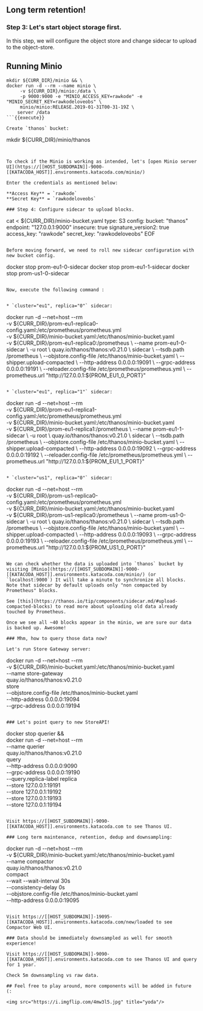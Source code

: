 ## Long term retention!

### Step 3: Let's start object storage first.

In this step, we will configure the object store and change sidecar to upload to the
object-store.

## Running Minio

```
mkdir ${CURR_DIR}/minio && \
docker run -d --rm --name minio \
     -v ${CURR_DIR}/minio:/data \
     -p 9000:9000 -e "MINIO_ACCESS_KEY=rawkode" -e "MINIO_SECRET_KEY=rawkodeloveobs" \
     minio/minio:RELEASE.2019-01-31T00-31-19Z \
    server /data
```{{execute}}

Create `thanos` bucket:

```
mkdir ${CURR_DIR}/minio/thanos
```{{execute}}


To check if the Minio is working as intended, let's [open Minio server UI](https://[[HOST_SUBDOMAIN]]-9000-[[KATACODA_HOST]].environments.katacoda.com/minio/)

Enter the credentials as mentioned below:

**Access Key** = `rawkode`
**Secret Key** = `rawkodeloveobs`

### Step 4: Configure sidecar to upload blocks.

```
cat <<EOF > ${CURR_DIR}/minio-bucket.yaml
type: S3
config:
  bucket: "thanos"
  endpoint: "127.0.0.1:9000"
  insecure: true
  signature_version2: true
  access_key: "rawkode"
  secret_key: "rawkodeloveobs"
EOF
```{{execute}}

Before moving forward, we need to roll new sidecar configuration with new bucket config.

```
docker stop prom-eu1-0-sidecar
docker stop prom-eu1-1-sidecar
docker stop prom-us1-0-sidecar
```{{execute}}

Now, execute the following command :


* `cluster="eu1", replica="0"` sidecar:

```
docker run -d --net=host --rm \
    -v ${CURR_DIR}/prom-eu1-replica0-config.yaml:/etc/prometheus/prometheus.yml \
    -v ${CURR_DIR}/minio-bucket.yaml:/etc/thanos/minio-bucket.yaml \
    -v ${CURR_DIR}/prom-eu1-replica0:/prometheus \
    --name prom-eu1-0-sidecar \
    -u root \
    quay.io/thanos/thanos:v0.21.0 \
    sidecar \
    --tsdb.path /prometheus \
    --objstore.config-file /etc/thanos/minio-bucket.yaml \
    --shipper.upload-compacted \
    --http-address 0.0.0.0:19091 \
    --grpc-address 0.0.0.0:19191 \
    --reloader.config-file /etc/prometheus/prometheus.yml \
    --prometheus.url "http://127.0.0.1:${PROM_EU1_0_PORT}"
```{{execute}}

* `cluster="eu1", replica="1"` sidecar:

```
docker run -d --net=host --rm \
    -v ${CURR_DIR}/prom-eu1-replica1-config.yaml:/etc/prometheus/prometheus.yml \
    -v ${CURR_DIR}/minio-bucket.yaml:/etc/thanos/minio-bucket.yaml \
    -v ${CURR_DIR}/prom-eu1-replica1:/prometheus \
    --name prom-eu1-1-sidecar \
    -u root \
    quay.io/thanos/thanos:v0.21.0 \
    sidecar \
    --tsdb.path /prometheus \
    --objstore.config-file /etc/thanos/minio-bucket.yaml \
    --shipper.upload-compacted \
    --http-address 0.0.0.0:19092 \
    --grpc-address 0.0.0.0:19192 \
    --reloader.config-file /etc/prometheus/prometheus.yml \
    --prometheus.url "http://127.0.0.1:${PROM_EU1_1_PORT}"
```{{execute}}

* `cluster="us1", replica="0"` sidecar:

```
docker run -d --net=host --rm \
    -v ${CURR_DIR}/prom-us1-replica0-config.yaml:/etc/prometheus/prometheus.yml \
    -v ${CURR_DIR}/minio-bucket.yaml:/etc/thanos/minio-bucket.yaml \
    -v ${CURR_DIR}/prom-us1-replica0:/prometheus \
    --name prom-us1-0-sidecar \
    -u root \
    quay.io/thanos/thanos:v0.21.0 \
    sidecar \
    --tsdb.path /prometheus \
    --objstore.config-file /etc/thanos/minio-bucket.yaml \
    --shipper.upload-compacted \
    --http-address 0.0.0.0:19093 \
    --grpc-address 0.0.0.0:19193 \
    --reloader.config-file /etc/prometheus/prometheus.yml \
    --prometheus.url "http://127.0.0.1:${PROM_US1_0_PORT}"
```{{execute}}

We can check whether the data is uploaded into `thanos` bucket by visiting [Minio](https://[[HOST_SUBDOMAIN]]-9000-[[KATACODA_HOST]].environments.katacoda.com/minio/) (or `localhost:9000`) It will take a minute to synchronize all blocks. Note that sidecar by default uploads only "non compacted by Prometheus" blocks.

See [this](https://thanos.io/tip/components/sidecar.md/#upload-compacted-blocks) to read more about uploading old data already touched by Prometheus.

Once we see all ~40 blocks appear in the minio, we are sure our data is backed up. Awesome!

### Mhm, how to query those data now?

Let's run Store Gateway server:

```
docker run -d --net=host --rm \
    -v ${CURR_DIR}/minio-bucket.yaml:/etc/thanos/minio-bucket.yaml \
    --name store-gateway \
    quay.io/thanos/thanos:v0.21.0 \
    store \
    --objstore.config-file /etc/thanos/minio-bucket.yaml \
    --http-address 0.0.0.0:19094 \
    --grpc-address 0.0.0.0:19194
```{{execute}}

### Let's point query to new StoreAPI!

```
docker stop querier && \
docker run -d --net=host --rm \
    --name querier \
    quay.io/thanos/thanos:v0.21.0 \
    query \
    --http-address 0.0.0.0:9090 \
    --grpc-address 0.0.0.0:19190 \
    --query.replica-label replica \
    --store 127.0.0.1:19191 \
    --store 127.0.0.1:19192 \
    --store 127.0.0.1:19193 \
    --store 127.0.0.1:19194
```{{execute}}

Visit https://[[HOST_SUBDOMAIN]]-9090-[[KATACODA_HOST]].environments.katacoda.com to see Thanos UI.

### Long term maintenance, retention, dedup and downsampling:

```
docker run -d --net=host --rm \
    -v ${CURR_DIR}/minio-bucket.yaml:/etc/thanos/minio-bucket.yaml \
    --name compactor \
    quay.io/thanos/thanos:v0.21.0 \
    compact \
    --wait --wait-interval 30s \
    --consistency-delay 0s \
    --objstore.config-file /etc/thanos/minio-bucket.yaml \
    --http-address 0.0.0.0:19095
```{{execute}}

Visit https://[[HOST_SUBDOMAIN]]-19095-[[KATACODA_HOST]].environments.katacoda.com/new/loaded to see Compactor Web UI.

### Data should be immediately downsampled as well for smooth experience!

Visit https://[[HOST_SUBDOMAIN]]-9090-[[KATACODA_HOST]].environments.katacoda.com to see Thanos UI and query for 1 year.

Check 5m downsampling vs raw data.

## Feel free to play around, more components will be added in future (:

<img src="https://i.imgflip.com/4mw3l5.jpg" title="yoda"/>

